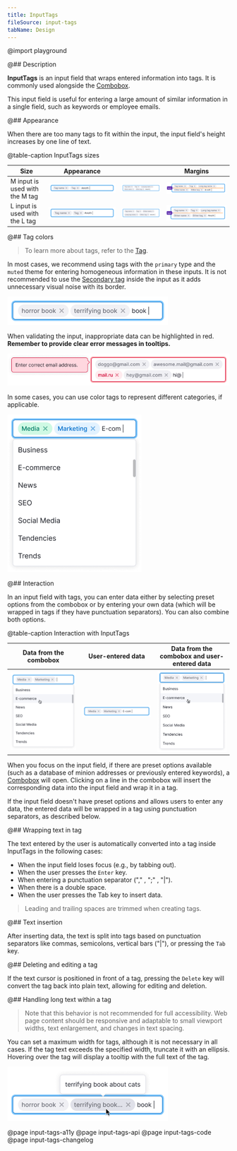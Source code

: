 ```yaml
---
title: InputTags
fileSource: input-tags
tabName: Design
---
```


@import playground

@## Description

**InputTags** is an input field that wraps entered information into tags. It is commonly used alongside the [Combobox](/components/auto-suggest/).

This input field is useful for entering a large amount of similar information in a single field, such as keywords or employee emails.

@## Appearance

When there are too many tags to fit within the input, the input field's height increases by one line of text.

@table-caption InputTags sizes

| Size     | Appearance      |                 | Margins        |
| -------- | --------------- | --------------- | -------------- |
| M input is used with the M tag | ![](static/m-size.png) | ![](static/m-size-2.png) | ![](static/m-paddings-2.png) |
| L input is used with the L tag | ![](static/l-size.png) | ![](static/l-size-2.png) | ![](static/l-paddings-2.png) |

@## Tag colors

> To learn more about tags, refer to the [Tag](/components/tag).

In most cases, we recommend using tags with the `primary` type and the `muted` theme for entering homogeneous information in these inputs. It is not recommended to use the [Secondary tag](/components/tag/) inside the input as it adds unnecessary visual noise with its border.

![](static/default-tag.png)

When validating the input, inappropriate data can be highlighted in red. **Remember to provide clear error messages in tooltips.**

![](static/validation.png)

In some cases, you can use color tags to represent different categories, if applicable.

![](static/color-tag.png)

@## Interaction

In an input field with tags, you can enter data either by selecting preset options from the combobox or by entering your own data (which will be wrapped in tags if they have punctuation separators). You can also combine both options.

@table-caption Interaction with InputTags

| Data from the combobox    | User-entered data   | Data from the combobox and user-entered data    |
| ------------------------- | ------------------- | ------------------------ |
| ![](static/input-tag1.png) | ![](static/input-tag2.png) | ![](static/input-tag3.png) |

When you focus on the input field, if there are preset options available (such as a database of minion addresses or previously entered keywords), a [Combobox](/components/auto-suggest/) will open. Clicking on a line in the combobox will insert the corresponding data into the input field and wrap it in a tag.

If the input field doesn't have preset options and allows users to enter any data, the entered data will be wrapped in a tag using punctuation separators, as described below.

@## Wrapping text in tag

The text entered by the user is automatically converted into a tag inside InputTags in the following cases:

- When the input field loses focus (e.g., by tabbing out).
- When the user presses the `Enter` key.
- When entering a punctuation separator ("," , ";" , "|").
- When there is a double space.
- When the user presses the Tab key to insert data.

> Leading and trailing spaces are trimmed when creating tags.

@## Text insertion

After inserting data, the text is split into tags based on punctuation separators like commas, semicolons, vertical bars ("|"), or pressing the `Tab` key.

@## Deleting and editing a tag

If the text cursor is positioned in front of a tag, pressing the `Delete` key will convert the tag back into plain text, allowing for editing and deletion.

@## Handling long text within a tag

> Note that this behavior is not recommended for full accessibility. Web page content should be responsive and adaptable to small viewport widths, text enlargement, and changes in text spacing.

You can set a maximum width for tags, although it is not necessary in all cases. If the tag text exceeds the specified width, truncate it with an ellipsis. Hovering over the tag will display a tooltip with the full text of the tag.

![](static/ellipsis.png)

@page input-tags-a11y
@page input-tags-api
@page input-tags-code
@page input-tags-changelog
